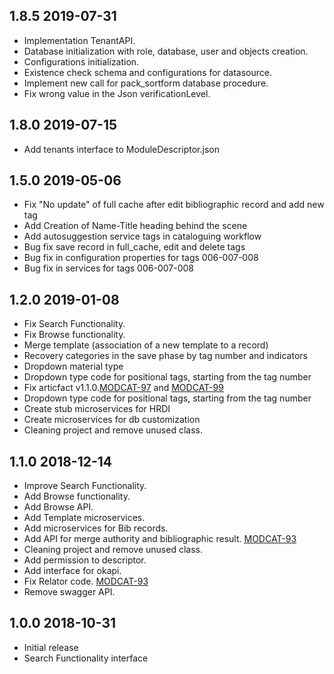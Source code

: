 ## 1.8.5 2019-07-31
* Implementation TenantAPI.
* Database initialization with role, database, user and objects creation.
* Configurations initialization.
* Existence check schema and configurations for datasource.
* Implement new call for pack_sortform database procedure.
* Fix wrong value in the Json verificationLevel.


## 1.8.0 2019-07-15
* Add tenants interface to ModuleDescriptor.json


## 1.5.0 2019-05-06
* Fix "No update" of full cache after edit bibliographic record and add new tag
* Add Creation of Name-Title heading behind the scene
* Add autosuggestion service tags in cataloguing workflow
* Bug fix save record in full_cache, edit and delete tags
* Bug fix in configuration properties for tags 006-007-008
* Bug fix in services for tags 006-007-008

 
## 1.2.0 2019-01-08
 * Fix Search Functionality.
 * Fix Browse functionality.
 * Merge template (association of a new template to a record)
 * Recovery categories in the save phase by tag number and indicators
 * Dropdown material type
 * Dropdown type code for positional tags, starting from the tag number
 * Fix articfact v1.1.0.[MODCAT-97](https://issues.folio.org/browse/MODCAT-97) and [MODCAT-99](https://issues.folio.org/browse/MODCAT-99)
 * Dropdown type code for positional tags, starting from the tag number
 * Create stub microservices for HRDI
 * Create microservices for db customization
 * Cleaning project and remove unused class.


## 1.1.0 2018-12-14
 * Improve Search Functionality.
 * Add Browse functionality.
 * Add Browse API.
 * Add Template microservices.
 * Add microservices for Bib records.
 * Add API for merge authority and bibliographic result. [MODCAT-93](https://issues.folio.org/browse/MODCAT-93)
 * Cleaning project and remove unused class.
 * Add permission to descriptor.
 * Add interface for okapi.
 * Fix Relator code. [MODCAT-93](https://issues.folio.org/browse/MODCAT-92)
 * Remove swagger API.
 
 
## 1.0.0 2018-10-31
 * Initial release
 * Search Functionality interface
